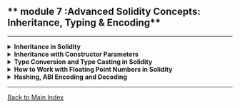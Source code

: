 

## ** module 7 :Advanced Solidity Concepts: Inheritance, Typing & Encoding**

---

<details>
<summary><strong>Inheritance in Solidity</strong></summary>

- 🏗 **Definition:** Solidity supports contract inheritance, allowing contracts to extend functionalities of other contracts.
- 🔄 **Single & Multi-level Inheritance:**
  - **Single Inheritance:** A contract inherits from one base contract.
  - **Multi-level Inheritance:** A contract inherits from another that has already inherited a base contract.

- 🔥 **Example:**
  ```solidity
  contract Parent {
      uint public value;
      function setValue(uint _value) public {
          value = _value;
      }
  }
  
  contract Child is Parent {
      function getValue() public view returns (uint) {
          return value;
      }
  }
  ```

- 💡 **Interactive Task:**
  - Implement a multi-level inheritance structure with function overrides.

</details>

<details>
<summary><strong>Inheritance with Constructor Parameters</strong></summary>

- 🎯 **Passing Parameters to Parent Constructors:**
  - Constructors from parent contracts can be called in the child contract.
  - Solidity supports parameterized inheritance for initializing state variables.

- 🔥 **Example:**
  ```solidity
  contract Parent {
      uint public value;
      constructor(uint _value) {
          value = _value;
      }
  }
  
  contract Child is Parent(100) {
      function getValue() public view returns (uint) {
          return value;
      }
  }
  ```

- 💡 **Interactive Task:**
  - Create a parent contract that takes an address parameter and passes it to a child contract.

</details>

<details>
<summary><strong>Type Conversion and Type Casting in Solidity</strong></summary>

- 🔄 **Implicit & Explicit Conversion:**
  - **Implicit:** Automatically converts smaller types to larger types (e.g., `uint8` to `uint256`).
  - **Explicit:** Requires manual conversion between types.

- 🔥 **Example:**
  ```solidity
  uint8 smallNumber = 10;
  uint256 largeNumber = smallNumber; // Implicit conversion
  uint8 convertedBack = uint8(largeNumber); // Explicit conversion
  ```

- 💡 **Interactive Task:**
  - Try casting between different integer types and analyze gas costs.

</details>

<details>
<summary><strong>How to Work with Floating Point Numbers in Solidity</strong></summary>

- ⚠ **Solidity does NOT support floating-point arithmetic.**
- 📌 **Alternative:** Use fixed-point math by multiplying values by a scaling factor.

- 🔥 **Example:**
  ```solidity
  contract FixedPointMath {
      uint256 public scale = 10**18;
      function divide(uint256 a, uint256 b) public view returns (uint256) {
          return (a * scale) / b; // Emulating floating point division
      }
  }
  ```

- 💡 **Interactive Task:**
  - Implement a function that performs fixed-point multiplication and division.

</details>

<details>
<summary><strong>Hashing, ABI Encoding and Decoding</strong></summary>

- 🔒 **Hashing Functions:** Solidity supports cryptographic hashing (e.g., `keccak256`).
- 🔄 **ABI Encoding:** Converts Solidity data into bytes format for contract interaction.
- 🔁 **ABI Decoding:** Converts bytes back into Solidity data types.

- 🔥 **Example:**
  ```solidity
  contract HashingExample {
      function hashData(string memory data) public pure returns (bytes32) {
          return keccak256(abi.encodePacked(data));
      }
  }
  ```

- 💡 **Interactive Task:**
  - Create a contract that hashes two values and verifies their integrity.

</details>

---

[Back to Main Index](index.md)
